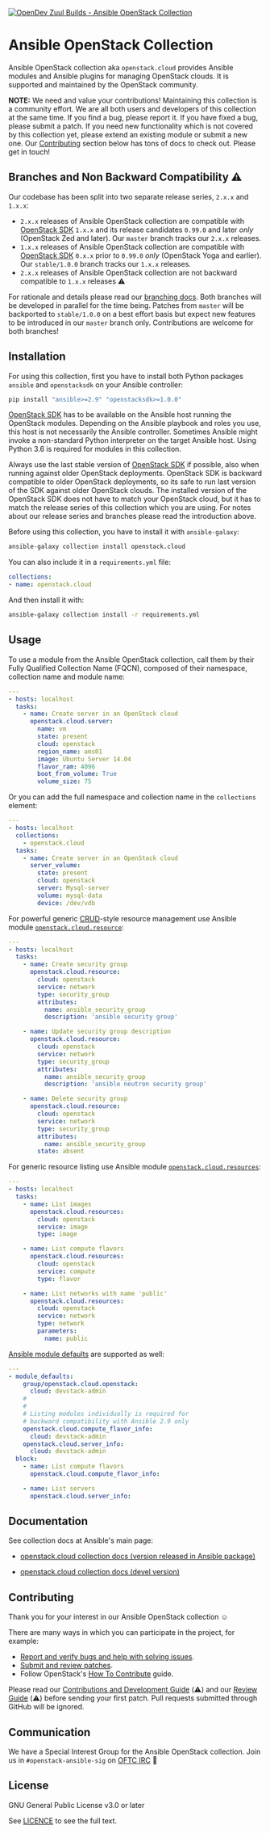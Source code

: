 [![OpenDev Zuul Builds - Ansible OpenStack Collection](https://zuul-ci.org/gated.svg)](
http://zuul.opendev.org/t/openstack/builds?project=openstack%2Fansible-collections-openstack)

# Ansible OpenStack Collection

Ansible OpenStack collection aka `openstack.cloud` provides Ansible modules and Ansible plugins for managing OpenStack
clouds. It is supported and maintained by the OpenStack community.

**NOTE:** We need and value your contributions! Maintaining this collection is a community effort. We are all both users
and developers of this collection at the same time. If you find a bug, please report it. If you have fixed a bug, please
submit a patch. If you need new functionality which is not covered by this collection yet, please extend an existing
module or submit a new one. Our [Contributing](#contributing) section below has tons of docs to check out. Please get in
touch!

## Branches and Non Backward Compatibility ⚠️

Our codebase has been split into two separate release series, `2.x.x` and `1.x.x`:

* `2.x.x` releases of Ansible OpenStack collection are compatible with [OpenStack SDK][openstacksdk] `1.x.x` and its
  release candidates `0.99.0` and later *only* (OpenStack Zed and later). Our `master` branch tracks our `2.x.x`
  releases.
* `1.x.x` releases of Ansible OpenStack collection are compatible with [OpenStack SDK][openstacksdk] `0.x.x` prior to
  `0.99.0` *only* (OpenStack Yoga and earlier). Our `stable/1.0.0` branch tracks our `1.x.x` releases.
* `2.x.x` releases of Ansible OpenStack collection are not backward compatible to `1.x.x` releases ⚠️

For rationale and details please read our [branching docs](docs/branching.md). Both branches will be developed in
parallel for the time being. Patches from `master` will be backported to `stable/1.0.0` on a best effort basis but
expect new features to be introduced in our `master` branch only. Contributions are welcome for both branches!

[openstacksdk]: https://opendev.org/openstack/openstacksdk

## Installation

For using this collection, first you have to install both Python packages `ansible` and `openstacksdk` on your Ansible
controller:

```sh
pip install "ansible>=2.9" "openstacksdk>=1.0.0"
```

[OpenStack SDK][openstacksdk] has to be available on the Ansible host running the OpenStack modules. Depending on the
Ansible playbook and roles you use, this host is not necessarily the Ansible controller. Sometimes Ansible might invoke
a non-standard Python interpreter on the target Ansible host. Using Python 3.6 is required for modules in this
collection.

Always use the last stable version of [OpenStack SDK][openstacksdk] if possible, also when running against older
OpenStack deployments. OpenStack SDK is backward compatible to older OpenStack deployments, so its safe to run last
version of the SDK against older OpenStack clouds. The installed version of the OpenStack SDK does not have to match
your OpenStack cloud, but it has to match the release series of this collection which you are using. For notes about
our release series and branches please read the introduction above.

Before using this collection, you have to install it with `ansible-galaxy`:

```sh
ansible-galaxy collection install openstack.cloud
```

You can also include it in a `requirements.yml` file:

```yaml
collections:
- name: openstack.cloud
```

And then install it with:

```sh
ansible-galaxy collection install -r requirements.yml
```

## Usage

To use a module from the Ansible OpenStack collection, call them by their Fully Qualified Collection Name (FQCN),
composed of their namespace, collection name and module name:

```yaml
---
- hosts: localhost
  tasks:
    - name: Create server in an OpenStack cloud
      openstack.cloud.server:
        name: vm
        state: present
        cloud: openstack
        region_name: ams01
        image: Ubuntu Server 14.04
        flavor_ram: 4096
        boot_from_volume: True
        volume_size: 75
```

Or you can add the full namespace and collection name in the `collections` element:

```yaml
---
- hosts: localhost
  collections:
    - openstack.cloud
  tasks:
    - name: Create server in an OpenStack cloud
      server_volume:
        state: present
        cloud: openstack
        server: Mysql-server
        volume: mysql-data
        device: /dev/vdb
```

For powerful generic [CRUD][crud]-style resource management use Ansible module
[`openstack.cloud.resource`](plugins/modules/resource.py):

```yaml
---
- hosts: localhost
  tasks:
    - name: Create security group
      openstack.cloud.resource:
        cloud: openstack
        service: network
        type: security_group
        attributes:
          name: ansible_security_group
          description: 'ansible security group'

    - name: Update security group description
      openstack.cloud.resource:
        cloud: openstack
        service: network
        type: security_group
        attributes:
          name: ansible_security_group
          description: 'ansible neutron security group'

    - name: Delete security group
      openstack.cloud.resource:
        cloud: openstack
        service: network
        type: security_group
        attributes:
          name: ansible_security_group
        state: absent
```

For generic resource listing use Ansible module [`openstack.cloud.resources`](plugins/modules/resources.py):

```yaml
---
- hosts: localhost
  tasks:
    - name: List images
      openstack.cloud.resources:
        cloud: openstack
        service: image
        type: image

    - name: List compute flavors
      openstack.cloud.resources:
        cloud: openstack
        service: compute
        type: flavor

    - name: List networks with name 'public'
      openstack.cloud.resources:
        cloud: openstack
        service: network
        type: network
        parameters:
          name: public
```

[Ansible module defaults][ansible-module-defaults] are supported as well:

```yaml
---
- module_defaults:
    group/openstack.cloud.openstack:
      cloud: devstack-admin
    #
    #
    # Listing modules individually is required for
    # backward compatibility with Ansible 2.9 only
    openstack.cloud.compute_flavor_info:
      cloud: devstack-admin
    openstack.cloud.server_info:
      cloud: devstack-admin
  block:
    - name: List compute flavors
      openstack.cloud.compute_flavor_info:

    - name: List servers
      openstack.cloud.server_info:
```

[ansible-module-defaults]: https://docs.ansible.com/ansible/latest/user_guide/playbooks_module_defaults.html
[crud]: https://en.wikipedia.org/wiki/CRUD

## Documentation

See collection docs at Ansible's main page:

* [openstack.cloud collection docs (version released in Ansible package)](
  https://docs.ansible.com/ansible/latest/collections/openstack/cloud/index.html)

* [openstack.cloud collection docs (devel version)](
  https://docs.ansible.com/ansible/devel/collections/openstack/cloud/index.html)

## Contributing

Thank you for your interest in our Ansible OpenStack collection ☺️

There are many ways in which you can participate in the project, for example:

- [Report and verify bugs and help with solving issues](
  https://bugs.launchpad.net/ansible-collections-openstack).
- [Submit and review patches](
  https://review.opendev.org/#/q/project:openstack/ansible-collections-openstack).
- Follow OpenStack's [How To Contribute](https://wiki.openstack.org/wiki/How_To_Contribute) guide.

Please read our [Contributions and Development Guide](docs/contributing.md) (⚠️) and our [Review Guide](
docs/reviewing.md) (⚠️) before sending your first patch. Pull requests submitted through GitHub will be ignored.

## Communication

We have a Special Interest Group for the Ansible OpenStack collection. Join us in `#openstack-ansible-sig` on
[OFTC IRC](https://www.oftc.net/) 🍪

## License

GNU General Public License v3.0 or later

See [LICENCE](COPYING) to see the full text.
